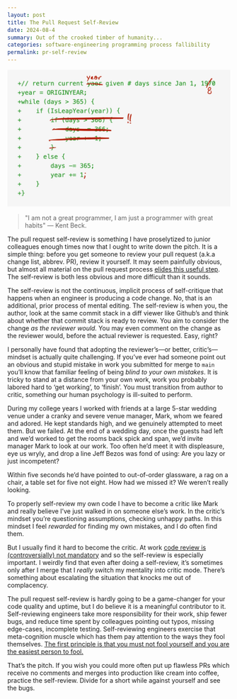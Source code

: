 ```yaml
---
layout: post
title: The Pull Request Self-Review
date: 2024-08-4
summary: Out of the crooked timber of humanity...
categories: software-engineering programming process fallibility
permalink: pr-self-review
---
```


![illustration of the self-review process on a git diff](/images/zune-diff-2.jpg)

> "I am not a great programmer, I am just a programmer with great habits" — Kent Beck. 

The pull request self-review is something I have proselytized to junior colleagues enough times now that I ought to write down the pitch. It is a simple thing: before you get someone to review your pull request (a.k.a change list, abbrev. PR), review it yourself. It may seem painfully obvious, but almost all material on the pull request process [elides this useful step](https://www.atlassian.com/git/tutorials/making-a-pull-request). The self-review is both less obvious and more difficult than it sounds.

The self-review is not the continuous, implicit process of self-critique that happens when an engineer is producing a code change. No, that is an additional, prior process of mental editing. The self-review is when you, the author, look at the same commit stack in a diff viewer like Github’s and think about whether that commit stack is ready to review. You aim to consider the change *as the reviewer would.* You may even comment on the change as the reviewer would, before the actual reviewer is requested.  Easy, right?

I personally have found that adopting the reviewer’s—or better, critic’s—mindset is actually quite challenging. If you’ve ever had someone point out an obvious and stupid mistake in work you submitted for merge to `main` you’ll know that familiar feeling of being *blind to your own mistakes*. It is tricky to stand at a distance from your own work, work you probably labored hard to ‘get working’, to ‘finish’. You must transition from author to critic, something our human psychology is ill-suited to perform.

During my college years I worked with friends at a large 5-star wedding venue under a cranky and severe venue manager, Mark, whom we feared and adored. He kept standards high, and we genuinely attempted to meet them. 
But we failed. At the end of a wedding day, once the guests had left and we’d worked to get the rooms back spick and span, we’d invite manager Mark to look at our work. Too often he’d meet it with displeasure,
eye us wryly, and drop a line Jeff Bezos was fond of using: Are you lazy or just incompetent?

Within five seconds he’d have pointed to out-of-order glassware, a rag on a chair, a table set for five not eight. How had we missed it? We weren’t really looking.

To properly self-review my own code I have to become a critic like Mark and really believe I’ve just walked in on someone else’s work. In the critic’s mindset you’re questioning assumptions, checking unhappy paths. In this mindset I feel *rewarded* for finding my own mistakes, and I do often find them.

But I usually find it hard to become the critic. At work [code review is (controversially) not mandatory](https://x.com/bernhardsson/status/1755633103865831679) and so the self-review is especially important. 
I weirdly find that even after doing a self-review, it’s sometimes only after I merge that I *really* switch my mentality into critic mode. There’s something about escalating the situation that knocks me out of complacency.

The pull request self-review is hardly going to be a game-changer for your code quality and uptime, but I do believe it is a meaningful contributor to it. 
Self-reviewing engineers take more responsibility for their work, ship fewer bugs, and reduce time spent by colleagues pointing out typos, missing edge-cases, incomplete testing. 
Self-reviewing engineers exercise that meta-cognition muscle which has them pay attention to the ways they fool themselves. 
[The first principle is that you must not fool yourself and you are the easiest person to fool.](https://www.goodreads.com/quotes/193533-the-first-principle-is-that-you-must-not-fool-yourself)

That’s the pitch. If you wish you could more often put up flawless PRs which receive no comments and merges into production like cream into coffee, practice the self-review. Divide for a short while against yourself and see the bugs.
